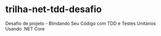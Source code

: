 # trilha-net-tdd-desafio
Desafio de projeto - Blindando Seu Código com TDD e Testes Unitários Usando .NET Core
